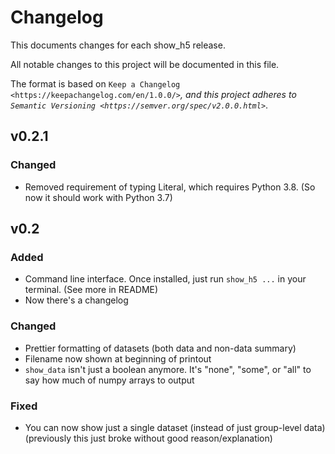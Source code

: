 # Changelog

This documents changes for each show_h5 release.

All notable changes to this project will be documented in this file.

The format is based on `Keep a Changelog <https://keepachangelog.com/en/1.0.0/>`_, and this project adheres to `Semantic Versioning <https://semver.org/spec/v2.0.0.html>`_.

## v0.2.1

### Changed

- Removed requirement of typing Literal, which requires Python 3.8. (So now it should work with Python 3.7)

## v0.2

### Added

- Command line interface. Once installed, just run `show_h5 ...` in your terminal. (See more in README)
- Now there's a changelog

### Changed

- Prettier formatting of datasets (both data and non-data summary)
- Filename now shown at beginning of printout
- `show_data` isn't just a boolean anymore. It's "none", "some", or "all" to say how much of numpy arrays to output

### Fixed

- You can now show just a single dataset (instead of just group-level data) (previously this just broke without good reason/explanation)